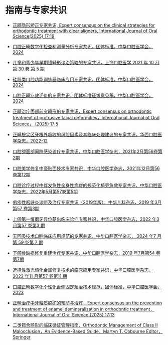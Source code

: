 # 指南与专家共识
* [正畸隐形矫正专家共识, Expert consensus on the clinical strategies for orthodontic
treatment with clear aligners, International Journal of Oral Science(2025) 17:19](https://code-liuhao.oss-cn-hangzhou.aliyuncs.com/uPic/正畸隐形矫正专家共识.pdf)


* [口腔正畸数字化检查和测量分析专家共识，团体标准，中华口腔医学会，2024](https://code-liuhao.oss-cn-hangzhou.aliyuncs.com/uPic/口腔正畸数字化检查和测量分析专家共识.pdf)


* [儿童和青少年早期错畸形诊治策略的专家共识，上海口腔医学 2021 年 10 月 第 30 卷 第 5 期](https://code-liuhao.oss-cn-hangzhou.aliyuncs.com/uPic/儿童和青少年早期错畸形诊治策略的专家共识.pdf)

* [硅胶类口腔功能训练器临床应用专家共识，团体标准，中华口腔医学会，2024](https://code-liuhao.oss-cn-hangzhou.aliyuncs.com/uPic/硅胶类口腔功能训练器临床应用专家共识.pdf)

* [口腔正畸疗效评价的专家共识，团体标准征求意见稿，中华口腔医学会，2024](https://code-liuhao.oss-cn-hangzhou.aliyuncs.com/uPic/团体标准的征求意见稿-口腔正畸疗效评价的专家共识.pdf)

* [正畸治疗面部前突畸形的专家共识，Expert consensus on orthodontic treatment of protrusive facial
deformities，International Journal of Oral Science， (2025) 17:5](https://code-liuhao.oss-cn-hangzhou.aliyuncs.com/uPic/刘月华-正畸治疗面部前突畸形的专家共识.pdf)

* [正畸根尖区牙根外吸收的风险因素及其临床处理建议的专家共识，华西口腔医学杂志，2022-12](https://code-liuhao.oss-cn-hangzhou.aliyuncs.com/uPic/正畸根尖区牙根外吸收的风险因素及其临床处理建议的专家共识.pdf)

* [口腔颌面部间隙感染诊疗专家共识，中华口腔医学杂志，2021年2月第56卷第2期](https://code-liuhao.oss-cn-hangzhou.aliyuncs.com/uPic/口腔颌面部间隙感染诊疗专家共识.pdf)

* [口腔美学修复中瓷贴面技术专家共识，中华口腔医学杂志，2021年12月第56卷第12期](https://code-liuhao.oss-cn-hangzhou.aliyuncs.com/uPic/口腔美学修复中瓷贴面技术专家共识.pdf)

* [口腔诊疗过程中伴发急性全身性病症的规范化椅旁急救专家共识，中华口腔医学杂志，2022年5月第57卷第5期](https://code-liuhao.oss-cn-hangzhou.aliyuncs.com/uPic/口腔诊疗过程中伴发急性全身性病症的规范化椅旁急救专家共识.pdf)

* [疱疹性咽峡炎诊断及治疗专家共识（2019年版），中华儿科杂志，2019 年3月第57 卷第3期](https://code-liuhao.oss-cn-hangzhou.aliyuncs.com/uPic/疱疹性咽峡炎诊断及治疗专家共识（2019年版）.pdf)

* [上颌第一恒磨牙异位萌出临床诊疗专家共识，中华口腔医学杂志，2022 年3 月第57 卷第3 期](https://code-liuhao.oss-cn-hangzhou.aliyuncs.com/uPic/上颌第一恒磨牙异位萌出临床诊疗专家共识.pdf)

* [无回吸技术口腔临床应用规范的专家共识，中华口腔医学杂志， 2024 年7 月第 59 卷第 7 期](https://code-liuhao.oss-cn-hangzhou.aliyuncs.com/uPic/无回吸技术口腔临床应用规范的专家共识.pdf)


* [下颌骨缺损修复重建治疗专家共识，中华口腔医学杂志，2019 年7月第54 卷第7期](https://code-liuhao.oss-cn-hangzhou.aliyuncs.com/uPic/下颌骨缺损修复重建治疗专家共识.pdf)

* [选择性激光熔化金属修复技术的临床应用专家共识，中华口腔医学杂志，2022 年11 月第57 卷第11 期](https://code-liuhao.oss-cn-hangzhou.aliyuncs.com/uPic/选择性激光熔化金属修复技术的临床应用专家共识.pdf)

* [口腔正畸数字化个性化舌侧固定矫治技术规范，团体标准，中华口腔医学会，2023](https://code-liuhao.oss-cn-hangzhou.aliyuncs.com/uPic/TCHSA-016-2023-口腔正畸数字化个性化舌侧固定矫治技术规范.pdf)

* [正畸治疗中牙釉质脱矿的预防与治疗，Expert consensus on the prevention and treatment of enamel
demineralization in orthodontic treatment，International Journal of Oral Science (2025) 17:13](https://code-liuhao.oss-cn-hangzhou.aliyuncs.com/uPic/正畸治疗中牙釉质脱矿的预防与治疗.pdf)


* [二类错合畸形的临床循证管理指南，Orthodontic Management of Class II Malocclusion，An Evidence-Based Guide，Martyn T. Cobourne Editor，Springer](https://code-liuhao.oss-cn-hangzhou.aliyuncs.com/uPic/二类错合畸形的临床循证管理指南.pdf)